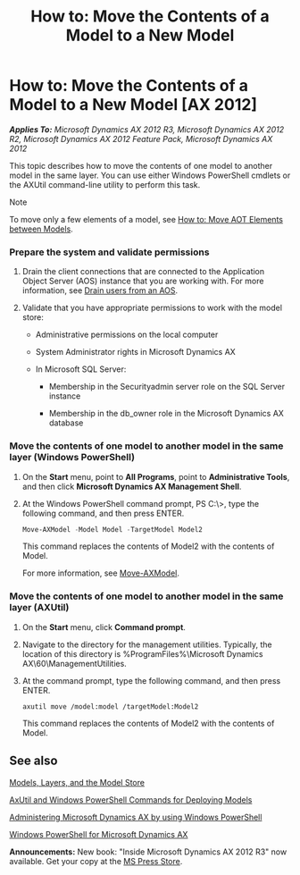﻿---
title: 'How to: Move the Contents of a Model to a New Model'
TOCTitle: 'How to: Move the Contents of a Model to a New Model'
ms:assetid: d9612531-19db-4487-b617-32a899f81ed4
ms:mtpsurl: https://msdn.microsoft.com/en-us/library/Hh433539(v=AX.60)
ms:contentKeyID: 36941332
ms.date: 05/18/2015
mtps_version: v=AX.60
dev_langs:
- powershell
---

# How to: Move the Contents of a Model to a New Model [AX 2012]


_**Applies To:** Microsoft Dynamics AX 2012 R3, Microsoft Dynamics AX 2012 R2, Microsoft Dynamics AX 2012 Feature Pack, Microsoft Dynamics AX 2012_

This topic describes how to move the contents of one model to another model in the same layer. You can use either Windows PowerShell cmdlets or the AXUtil command-line utility to perform this task.


> [!NOTE]
> <P>To move only a few elements of a model, see <A href="how-to-move-aot-elements-between-models.md">How to: Move AOT Elements between Models</A>.</P>



### Prepare the system and validate permissions

1.  Drain the client connections that are connected to the Application Object Server (AOS) instance that you are working with. For more information, see [Drain users from an AOS](https://msdn.microsoft.com/en-us/library/hh433538\(v=ax.60\)).

2.  Validate that you have appropriate permissions to work with the model store:
    
      - Administrative permissions on the local computer
    
      - System Administrator rights in Microsoft Dynamics AX
    
      - In Microsoft SQL Server:
        
          - Membership in the Securityadmin server role on the SQL Server instance
        
          - Membership in the db\_owner role in the Microsoft Dynamics AX database

### Move the contents of one model to another model in the same layer (Windows PowerShell)

1.  On the **Start** menu, point to **All Programs**, point to **Administrative Tools**, and then click **Microsoft Dynamics AX Management Shell**.

2.  At the Windows PowerShell command prompt, PS C:\\\>, type the following command, and then press ENTER.
    
    ``` powershell
    Move-AXModel -Model Model -TargetModel Model2
    ```
    
    This command replaces the contents of Model2 with the contents of Model.
    
    For more information, see [Move-AXModel](https://msdn.microsoft.com/en-us/library/jj720254\(v=ax.60\)).

### Move the contents of one model to another model in the same layer (AXUtil)

1.  On the **Start** menu, click **Command prompt**.

2.  Navigate to the directory for the management utilities. Typically, the location of this directory is %ProgramFiles%\\Microsoft Dynamics AX\\60\\ManagementUtilities.

3.  At the command prompt, type the following command, and then press ENTER.
    
        axutil move /model:model /targetModel:Model2
    
    This command replaces the contents of Model2 with the contents of Model.

## See also

[Models, Layers, and the Model Store](models-layers-and-the-model-store.md)

[AxUtil and Windows PowerShell Commands for Deploying Models](https://msdn.microsoft.com/en-us/library/hh456294\(v=ax.60\))

[Administering Microsoft Dynamics AX by using Windows PowerShell](https://msdn.microsoft.com/en-us/library/hh272856\(v=ax.60\))

[Windows PowerShell for Microsoft Dynamics AX](https://msdn.microsoft.com/en-us/library/hh556863\(v=ax.60\))

  
**Announcements:** New book: "Inside Microsoft Dynamics AX 2012 R3" now available. Get your copy at the [MS Press Store](https://www.microsoftpressstore.com/store/inside-microsoft-dynamics-ax-2012-r3-9780735685109).

